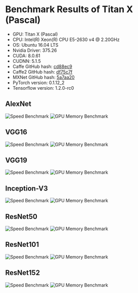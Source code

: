 # Benchmark Results of Titan X (Pascal)

* GPU: Titan X (Pascal)
* CPU: Intel(R) Xeon(R) CPU E5-2630 v4 @ 2.20GHz
* OS: Ubuntu 16.04 LTS
* Nvidia Driver: 375.26
* CUDA: 8.0.61
* CUDNN: 5.1.5
* Caffe GitHub hash: [cd88ec9](https://github.com/BVLC/caffe/commit/7d3f8a7ea43fb06cd9804bc90933c7a91cd88ec9)
* Caffe2 GitHub hash: [df75c7f](https://github.com/caffe2/caffe2/commit/dd4cad03c5ad812c32d2b90f6a64c516edf75c7f)
* MXNet GitHub hash: [5a7aa20](https://github.com/dmlc/mxnet/commit/5efd91a71f36fea483e882b0358c8d46b5a7aa20)
* PyTorch version: 0.1.12_2
* Tensorflow version: 1.2.0-rc0

## AlexNet
![Speed Benchmark](results/titan_x_pascal/alexnet_speed.png)
![GPU Memory Benchmark](results/titan_x_pascal/alexnet_gpu_memory.png)

## VGG16
![Speed Benchmark](results/titan_x_pascal/vgg16_speed.png)
![GPU Memory Benchmark](results/titan_x_pascal/vgg16_gpu_memory.png)

## VGG19
![Speed Benchmark](results/titan_x_pascal/vgg19_speed.png)
![GPU Memory Benchmark](results/titan_x_pascal/vgg19_gpu_memory.png)

## Inception-V3
![Speed Benchmark](results/titan_x_pascal/inception-v3_speed.png)
![GPU Memory Benchmark](results/titan_x_pascal/inception-v3_gpu_memory.png)

## ResNet50
![Speed Benchmark](results/titan_x_pascal/resnet50_speed.png)
![GPU Memory Benchmark](results/titan_x_pascal/resnet50_gpu_memory.png)

## ResNet101
![Speed Benchmark](results/titan_x_pascal/resnet101_speed.png)
![GPU Memory Benchmark](results/titan_x_pascal/resnet101_gpu_memory.png)

## ResNet152
![Speed Benchmark](results/titan_x_pascal/resnet152_speed.png)
![GPU Memory Benchmark](results/titan_x_pascal/resnet152_gpu_memory.png)

